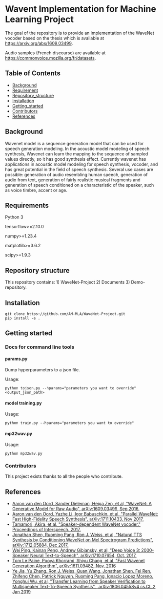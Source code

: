 # Wavent Implementation for Machine Learning Project

The goal of the repository is to provide an implementation of the WaveNet vocoder based on the thesis which is available at https://arxiv.org/abs/1609.03499.

Audio samples (French discourse) are available at https://commonvoice.mozilla.org/fr/datasets.

## Table of Contents
- [Background](#background)
- [Requirement](#Requirements)
- [Repository_structure](#Repository_structure)
- [Installation](#Installation)
- [Getting_started](#Getting_started)
- [Contributors](#Contributors)
- [References](#References)


## Background
Wavenet model is a sequence generation model that can be used for speech generation modeling. In the acoustic model modeling of speech synthesis, Wavenet can learn the mapping to the sequence of sampled values directly, so it has good synthesis effect. Currently wavenet has applications in acoustic model modeling for speech synthesis, vocoder, and has great potential in the field of speech synthesis. Several use cases are possible: generation of audio resembling human speech, generation of audio from text, generation of fairly realistic musical fragments and generation of speech conditioned on a characteristic of the speaker, such as voice timbre, accent or age.


## Requirements
Python 3 

tensorflow>=2.10.0 

numpy>=1.23.4 

matplotlib>=3.6.2 

scipy>=1.9.3 


## Repository structure
This repository contains: 1) WaveNet-Project  2) Documents 3) Demo-repository.


## Installation
```
git clone https://github.com/AM-MLA/WaveNet-Project.git
pip install -e .
```

## Getting started
### Docs for command line tools

#### params.py

Dump hyperparameters to a json file.

Usage:

```
python tojson.py --hparams="parameters you want to override" <output_json_path>
```

#### model training.py

Usage:

```
python train.py --hparams="parameters you want to override"
```

#### mp32wav.py
Usage:

```
python mp32wav.py 
```

### Contributors

This project exists thanks to all the people who contribute. 

## References

- [Aaron van den Oord, Sander Dieleman, Heiga Zen, et al, "WaveNet: A Generative Model for Raw Audio", 	arXiv:1609.03499, Sep 2016.](https://arxiv.org/abs/1609.03499)
- [Aaron van den Oord, Yazhe Li, Igor Babuschkin, et al, "Parallel WaveNet: Fast High-Fidelity Speech Synthesis", 	arXiv:1711.10433, Nov 2017.](https://arxiv.org/abs/1711.10433)
- [Tamamori, Akira, et al. "Speaker-dependent WaveNet vocoder." Proceedings of Interspeech. 2017.](http://www.isca-speech.org/archive/Interspeech_2017/pdfs/0314.PDF)
- [Jonathan Shen, Ruoming Pang, Ron J. Weiss, et al, "Natural TTS Synthesis by Conditioning WaveNet on Mel Spectrogram Predictions", arXiv:1712.05884, Dec 2017.](https://arxiv.org/abs/1712.05884)
- [Wei Ping, Kainan Peng, Andrew Gibiansky, et al, "Deep Voice 3: 2000-Speaker Neural Text-to-Speech", arXiv:1710.07654, Oct. 2017.](https://arxiv.org/abs/1710.07654)
- [Tom Le Paine, Pooya Khorrami, Shiyu Chang, et al, "Fast Wavenet Generation Algorithm", arXiv:1611.09482, Nov. 2016](https://arxiv.org/abs/1611.09482)
- [Ye Jia, Yu Zhang, Ron J. Weiss, Quan Wang, Jonathan Shen, Fei Ren, Zhifeng Chen, Patrick Nguyen, Ruoming Pang, Ignacio Lopez Moreno, Yonghui Wu, et al, "Transfer Learning from Speaker Verification to Multispeaker Text-To-Speech Synthesis" , arXiv:1806.04558v4 cs.CL 2 Jan 2019](https://arxiv.org/abs/1806.04558)
